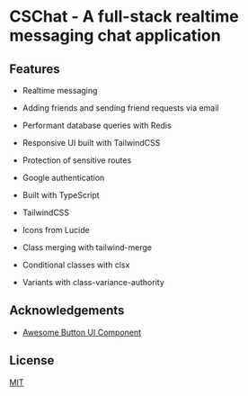 # CSChat - A full-stack realtime messaging chat application

## Features

- Realtime messaging
- Adding friends and sending friend requests via email
- Performant database queries with Redis
- Responsive UI built with TailwindCSS
- Protection of sensitive routes
- Google authentication

- Built with TypeScript
- TailwindCSS
- Icons from Lucide

- Class merging with tailwind-merge
- Conditional classes with clsx
- Variants with class-variance-authority

## Acknowledgements

- [Awesome Button UI Component](https://ui.shadcn.com/)

## License

[MIT](https://choosealicense.com/licenses/mit/)

